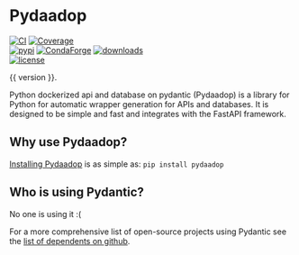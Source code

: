 # Pydaadop

[![CI](https://img.shields.io/github/actions/workflow/status/vanthomiy/pydaadop/ci.yml?branch=main&logo=github&label=CI)](https://github.com/vanthomiy/pydaadop/actions?query=event%3Apush+branch%3Amain+workflow%3ACI)
[![Coverage](https://coverage-badge.samuelcolvin.workers.dev/vanthomiy/pydaadop.svg)](https://github.com/vanthomiy/pydaadop/actions?query=event%3Apush+branch%3Amain+workflow%3ACI)<br>
[![pypi](https://img.shields.io/pypi/v/pydantic.svg)](https://pypi.python.org/pypi/pydantic)
[![CondaForge](https://img.shields.io/conda/v/conda-forge/pydantic.svg)](https://anaconda.org/conda-forge/pydantic)
[![downloads](https://static.pepy.tech/badge/pydantic/month)](https://pepy.tech/project/pydantic)<br>
[![license](https://img.shields.io/github/license/vanthomiy/pydaadop.svg)](https://github.com/vanthomiy/pydaadop/blob/main/LICENSE)

{{ version }}.

Python dockerized api and database on pydantic (Pydaadop) is a library for Python for automatic wrapper generation for APIs and databases. It is designed to be simple and fast and integrates with the FastAPI framework.

## Why use Pydaadop?

[Installing Pydaadop](install.md) is as simple as: `pip install pydaadop`

## Who is using Pydantic?

No one is using it :(

For a more comprehensive list of open-source projects using Pydantic see the
[list of dependents on github](https://github.com/vanthomiy/pydaadop/network/dependents).